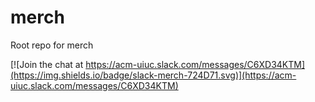 # merch
Root repo for merch

[![Join the chat at https://acm-uiuc.slack.com/messages/C6XD34KTM](https://img.shields.io/badge/slack-merch-724D71.svg)](https://acm-uiuc.slack.com/messages/C6XD34KTM)

